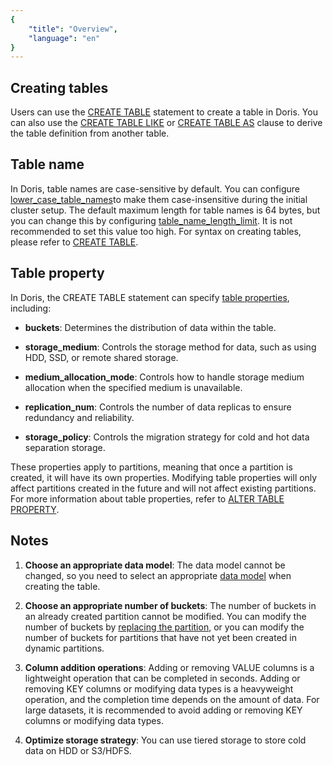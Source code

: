 ```yaml
---
{
    "title": "Overview",
    "language": "en"
}
---
```


## Creating tables

Users can use the [CREATE TABLE](../sql-manual/sql-statements/table-and-view/table/CREATE-TABLE) statement to create a table in Doris. You can also use the [CREATE TABLE LIKE](../sql-manual/sql-statements/table-and-view/table/CREATE-TABLE#create-table--like) or [CREATE TABLE AS](../sql-manual/sql-statements/table-and-view/table/CREATE-TABLE#create-table--as-select-also-referred-to-as-ctas) clause to derive the table definition from another table.

## Table name

In Doris, table names are case-sensitive by default. You can configure [lower_case_table_names](../admin-manual/config/fe-config.md)to make them case-insensitive during the initial cluster setup. The default maximum length for table names is 64 bytes, but you can change this by configuring [table_name_length_limit](../admin-manual/config/fe-config.md). It is not recommended to set this value too high. For syntax on creating tables, please refer to [CREATE TABLE](../sql-manual/sql-statements/table-and-view/table/CREATE-TABLE).

## Table property

In Doris, the CREATE TABLE statement can specify [table properties](../sql-manual/sql-statements/table-and-view/table/CREATE-TABLE#properties), including:

- **buckets**: Determines the distribution of data within the table.

- **storage_medium**: Controls the storage method for data, such as using HDD, SSD, or remote shared storage.

- **medium_allocation_mode**: Controls how to handle storage medium allocation when the specified medium is unavailable.

- **replication_num**: Controls the number of data replicas to ensure redundancy and reliability.

- **storage_policy**: Controls the migration strategy for cold and hot data separation storage.

These properties apply to partitions, meaning that once a partition is created, it will have its own properties. Modifying table properties will only affect partitions created in the future and will not affect existing partitions. For more information about table properties, refer to [ALTER TABLE PROPERTY](../sql-manual/sql-statements/table-and-view/table/ALTER-TABLE-PROPERTY).

## Notes

1. **Choose an appropriate data model**: The data model cannot be changed, so you need to select an appropriate [data model](../table-design/data-model/overview.md) when creating the table.

2. **Choose an appropriate number of buckets**: The number of buckets in an already created partition cannot be modified. You can modify the number of buckets by [replacing the partition](../data-operate/delete/table-temp-partition.md), or you can modify the number of buckets for partitions that have not yet been created in dynamic partitions.

3. **Column addition operations**: Adding or removing VALUE columns is a lightweight operation that can be completed in seconds. Adding or removing KEY columns or modifying data types is a heavyweight operation, and the completion time depends on the amount of data. For large datasets, it is recommended to avoid adding or removing KEY columns or modifying data types.

4. **Optimize storage strategy**: You can use tiered storage to store cold data on HDD or S3/HDFS.

